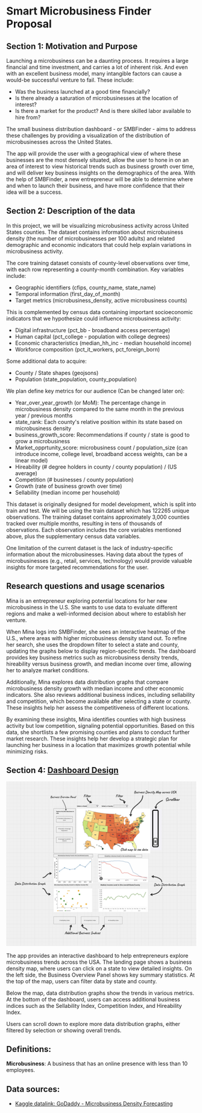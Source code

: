 # Smart Microbusiness Finder Proposal

## Section 1: Motivation and Purpose

Launching a microbusiness can be a daunting process. It requires a large financial and time investment, and carries a lot of inherent risk. And even with an excellent business model, many intangible factors can cause a would-be successful venture to fail. These include:
- Was the business launched at a good time financially?
- Is there already a saturation of microbusinesses at the location of interest?
- Is there a market for the product? And is there skilled labor available to hire from?

The small business distribution dashboard  -  or SMBFinder - aims to address these challenges by providing a visualization of the distribution of microbusinesses across the United States.

The app will provide the user with a geographical view of where these businesses are the most densely situated, allow the user to hone in on an area of interest to view historical trends such as business growth over time, and will deliver key business insights on the demographics of the area. With the help of SMBFinder, a new entrepreneur will be able to determine where and when to launch their business, and have more confidence that their idea will be a success.


## Section 2: Description of the data

In this project, we will be visualizing microbusiness activity across United States counties. The dataset contains information about microbusiness density (the number of microbusinesses per 100 adults) and related demographic and economic indicators that could help explain variations in microbusiness activity. 

The core training dataset consists of county-level observations over time, with each row representing a county-month combination. Key variables include:
- Geographic identifiers (cfips, county_name, state_name)
- Temporal information (first_day_of_month)
- Target metrics (microbusiness_density, active microbusiness counts)

This is complemented by census data containing important socioeconomic indicators that we hypothesize could influence microbusiness activity:
- Digital infrastructure (pct_bb - broadband access percentage)
- Human capital (pct_college - population with college degrees)
- Economic characteristics (median_hh_inc - median household income)
- Workforce composition (pct_it_workers, pct_foreign_born)

Some additional data to acquire:
- County / State shapes (geojsons)
- Population (state_population, county_population)

We plan define key metrics for our audience (Can be changed later on):
- Year_over_year_growth (or MoM): The percentage change in microbusiness density compared to the same month in the previous year / previous months
- state_rank: Each county's relative position within its state based on microbusiness density
- business_growth_score: Recommendations if county / state is good to grow a microbusiness
- Market_opprtunity_score: microbusiness count / population_size (can introduce income, college level, broadband access weights, can be a linear model)
- Hireability (# degree holders in county  / county population) / (US average)
- Competition (# businesses / county population)
- Growth (rate of business growth over time)
- Sellability (median income per household)

This dataset is originally designed for model development, which is split into train and test. We will be using the train dataset which has 122265 unique observations. The training dataset contains approximately 3,000 counties tracked over multiple months, resulting in tens of thousands of observations. Each observation includes the core variables mentioned above, plus the supplementary census data variables. 

One limitation of the current dataset is the lack of industry-specific information about the microbusinesses. Having data about the types of microbusinesses (e.g., retail, services, technology) would provide valuable insights for more targeted recommendations for the user. 

## Research questions and usage scenarios

Mina is an entrepreneur exploring potential locations for her new microbusiness in the U.S. She wants to use data to evaluate different regions and make a well-informed decision about where to establish her venture.

When Mina logs into SMBFinder, she sees an interactive heatmap of the U.S., where areas with higher microbusiness density stand out. To refine her search, she uses the dropdown filter to select a state and county, updating the graphs below to display region-specific trends. The dashboard provides key business metrics such as microbusiness density trends, hireability versus business growth, and median income over time, allowing her to analyze market conditions.

Additionally, Mina explores data distribution graphs that compare microbusiness density growth with median income and other economic indicators. She also reviews additional business indices, including sellability and competition, which become available after selecting a state or county. These insights help her assess the competitiveness of different locations.

By examining these insights, Mina identifies counties with high business activity but low competition, signaling potential opportunities. Based on this data, she shortlists a few promising counties and plans to conduct further market research. These insights help her develop a strategic plan for launching her business in a location that maximizes growth potential while minimizing risks.


## Section 4: [Dashboard Design](https://miro.com/app/board/uXjVIfvLXOI=/?share_link_id=140634678618)

![Dashboard Design](../img/sketch.png)

The app provides an interactive dashboard to help entrepreneurs explore microbusiness trends across the USA. The landing page shows a business density map, where users can click on a state to view detailed insights. On the left side, the Business Overview Panel shows key summary statistics. At the top of the map, users can filter data by state and county. 

Below the map, data distribution graphs show the trends in various metrics. At the bottom of the dashboard, users can access additional business indices such as the Sellability Index, Competition Index, and Hireability Index.

Users can scroll down to explore more data distribution graphs, either filtered by selection or showing overall trends.



## Definitions:
**Microbusiness**: A business that has an online presence with less than 10 employees. 

## Data sources:
- [Kaggle datalink: GoDaddy - Microbusiness Density Forecasting](https://www.kaggle.com/competitions/godaddy-microbusiness-density-forecasting/overview)